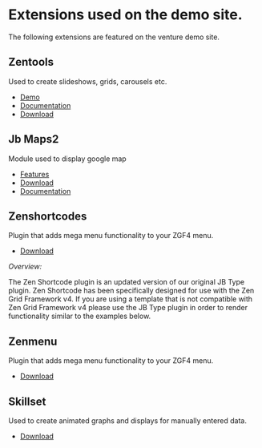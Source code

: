 Extensions used on the demo site.
====

The following extensions are featured on the venture demo site.

Zentools
----

Used to create slideshows, grids, carousels etc.
- <a href="http://zentools.joomlabamboo.com">Demo</a>
- <a href="http://zentools.joomlabamboo.com">Documentation</a>
- <a href="http://www.joomlabamboo.com/downloads/zentools-downloads">Download</a>

Jb Maps2
----

Module used to display google map
- <a href="http://www.joomlabamboo.com/joomla-extensions/maps2">Features</a>
- <a href="http://joomlabamboo.com/index.php?option=com_docman&task=doc_download&gid=677&Itemid=">Download</a>
- <a href="http://docs.joomlabamboo.com/joomla-extensions/jb-maps2-documentation">Documentation</a>


Zenshortcodes
----

Plugin that adds mega menu functionality to your ZGF4 menu.
- <a href="http://joomlabamboo.com/index.php?option=com_docman&task=doc_download&gid=694&Itemid=">Download</a>

*Overview:*

The Zen Shortcode plugin is an updated version of our original JB Type plugin. Zen Shortcode has been specifically designed for use with the Zen Grid Framework v4. If you are using a template that is not compatible with Zen Grid Framework v4 please use the JB Type plugin in order to render functionality similar to the examples below.


Zenmenu
----

Plugin that adds mega menu functionality to your ZGF4 menu.
- <a href="http://joomlabamboo.com/index.php?option=com_docman&task=doc_download&gid=694&Itemid=">Download</a>


Skillset
----

Used to create animated graphs and displays for manually entered data.
- <a href="http://joomlabamboo.com/index.php?option=com_docman&task=doc_download&gid=678&Itemid=">Download</a>

